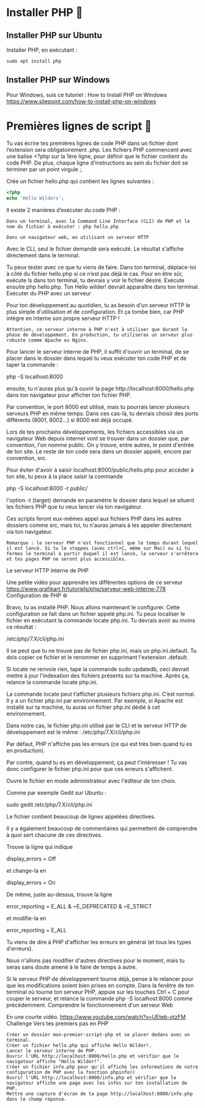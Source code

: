 # Installer PHP 🐘

## Installer PHP sur Ubuntu

Installer PHP, en exécutant :
``` Terminal
sudo apt install php
```

## Installer PHP sur Windows

Pour Windows, suis ce tutoriel :
How to Install PHP on Windows https://www.sitepoint.com/how-to-install-php-on-windows


# Premières lignes de script 📜

Tu vas écrire tes premières lignes de code PHP dans un fichier dont l’extension sera obligatoirement .php. Les fichiers PHP commencent avec une balise <?php sur la 1ère ligne, pour définir que le fichier contient du code PHP. De plus, chaque ligne d’instructions au sein du fichier doit se terminer par un point virgule ;.

Crée un fichier hello.php qui contient les lignes suivantes :
```php
<?php
echo 'Hello Wilders';
```
Il existe 2 manières d’exécuter du code PHP :

    Dans un terminal, avec la Command Line Interface (CLI) de PHP et le nom du fichier à exécuter : php hello.php

    Dans un navigateur web, en utilisant un serveur HTTP

Avec le CLI, seul le fichier demandé sera exécuté. Le résultat s'affiche directement dans le terminal.

Tu peux tester avec ce que tu viens de faire. Dans ton terminal, déplace-toi à côté du fichier hello.php si ce n’est pas déjà le cas. Pour en être sûr, exécute ls dans ton terminal, tu devrais y voir le fichier désiré. Exécute ensuite php hello.php. Ton Hello wilder! devrait apparaître dans ton terminal.
Executer du PHP avec un serveur

Pour ton développement au quotidien, tu as besoin d'un serveur HTTP le plus simple d'utilisation et de configuration. Et ça tombe bien, car PHP intègre en interne son propre serveur HTTP !

    Attention, ce serveur interne à PHP n'est à utiliser que durant la phase de développement. En production, tu utiliseras un serveur plus robuste comme Apache ou Nginx.

Pour lancer le serveur interne de PHP, il suffit d'ouvrir un terminal, de se placer dans le dossier dans lequel tu veux exécuter ton code PHP et de taper la commande :

php -S localhost:8000

ensuite, tu n'auras plus qu'à ouvrir la page http://localhost:8000/hello.php dans ton navigateur pour afficher ton fichier PHP.

Par convention, le port 8000 est utilisé, mais tu pourrais lancer plusieurs serveurs PHP en même temps. Dans ces cas-là, tu devrais choisir des ports différents (8001, 8002...) si 8000 est déjà occupé.

Lors de tes prochains développements, les fichiers accessibles via un navigateur Web depuis internet vont se trouver dans un dossier que, par convention, l'on nomme public. On y trouve, entre autres, le point d'entrée de ton site. Le reste de ton code sera dans un dossier appelé, encore par convention, src.

Pour éviter d'avoir à saisir localhost:8000/public/hello.php pour accéder à ton site, tu peux à la place saisir la commande

php -S localhost:8000 -t public/

l'option -t (target) demande en paramètre le dossier dans lequel se situent les fichiers PHP que tu veux lancer via ton navigateur.

Ces scripts feront eux-mêmes appel aux fichiers PHP dans les autres dossiers comme src, mais toi, tu n'auras jamais à les appeler directement via ton navigateur.

    Remarque : le serveur PHP n'est fonctionnel que le temps durant lequel il est lancé. Si tu le stoppes (avec ctrl+C, même sur Mac) ou si tu fermes le terminal à partir duquel il est lancé, le serveur s'arrêtera et tes pages PHP ne seront plus accessibles.

Le serveur HTTP interne de PHP

Une petite vidéo pour apprendre les différentes options de ce serveur
https://www.grafikart.fr/tutoriels/php/serveur-web-interne-778
Configuration de PHP ⚙️

Bravo, tu as installé PHP. Nous allons maintenant le configurer. Cette configuration se fait dans un fichier appelé php.ini. Tu peux localiser le fichier en exécutant la commande locate php.ini. Tu devrais avoir au moins ce résultat :

/etc/php/7.X/cli/php.ini

Il se peut que tu ne trouve pas de fichier php.ini, mais un php.ini.default. Tu dois copier ce fichier et le renommer en supprimant l'extension .default.

Si locate ne renvoie rien, tape la commande sudo updatedb, ceci devrait mettre à jour l'indexation des fichiers présents sur ta machine. Après ça, relance la commande locate php.ini.

La commande locate peut t’afficher plusieurs fichiers php.ini. C’est normal. Il y a un fichier php.ini par environnement. Par exemple, si Apache est installé sur ta machine, tu auras un fichier php.ini dédié à cet environnement.

Dans notre cas, le fichier php.ini utilisé par le CLI et le serveur HTTP de développement est le même : /etc/php/7.X/cli/php.ini

Par défaut, PHP n'affiche pas les erreurs (ce qui est très bien quand tu es en production).

Par contre, quand tu es en développement, ça peut t'intéresser ! Tu vas donc configurer le fichier php.ini pour que ces erreurs s'affichent.

Ouvre le fichier en mode administrateur avec l'éditeur de ton choix.

Comme par exemple Gedit sur Ubuntu :

sudo gedit /etc/php/7.X/cli/php.ini

Le fichier contient beaucoup de lignes appelées directives.

Il y a également beaucoup de commentaires qui permettent de comprendre à quoi sert chacune de ces directives.

Trouve la ligne qui indique

display_errors = Off

et change-la en

display_errors = On

De même, juste au-dessus, trouve la ligne

error_reporting = E_ALL & ~E_DEPRECATED & ~E_STRICT

et modifie-la en

error_reporting = E_ALL

Tu viens de dire à PHP d'afficher les erreurs en général (et tous les types d'erreurs).

Nous n'allons pas modifier d'autres directives pour le moment, mais tu seras sans doute amené à le faire de temps à autre.

Si le serveur PHP de développement tourne déjà, pense à le relancer pour que les modifications soient bien prises en compte. Dans la fenêtre de ton terminal où tourne ton serveur PHP, appuie sur les touches Ctrl + C pour couper le serveur, et relance la commande php -S localhost:8000 comme précédemment.
Comprendre le fonctionnement d'un serveur Web

En une courte vidéo.
https://www.youtube.com/watch?v=UEteb-otzFM
Challenge
Vers tes premiers pas en PHP

    Créer un dossier mon-premier-script-php et se placer dedans avec un terminal.
    Créer un fichier hello.php qui affiche Hello Wilder!.
    Lancer le serveur interne de PHP.
    Ouvrir l'URL http://localhost:8000/hello.php et vérifier que le navigateur affiche "Hello Wilder!".
    Créer un fichier info.php pour qu'il affiche les informations de notre configuration de PHP avec la fonction phpinfo()
    Ouvrir l'URL http://localhost:8000/info.php et vérifier que le navigateur affiche une page avec les infos sur ton installation de PHP.
    Mettre une capture d'écran de ta page http://localhost:8000/info.php dans le champ réponse.
